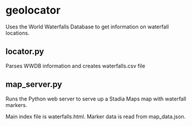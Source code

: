 # geolocator

Uses the World Waterfalls Database to get information on waterfall locations.

## locator.py

Parses WWDB information and creates waterfalls.csv file

## map_server.py

Runs the Python web server to serve up a Stadia Maps map with waterfall markers.

Main index file is waterfalls.html.
Marker data is read from map_data.json.
